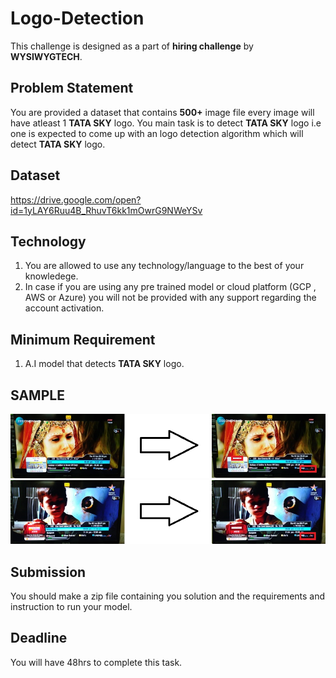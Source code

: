 # Logo-Detection
This challenge is designed as a part of **hiring challenge** by **WYSIWYGTECH**.

## Problem Statement
You are provided a dataset that contains **500+** image file every image will have atleast 1 **TATA SKY** logo.
You main task is to detect **TATA SKY** logo i.e one is expected to come up with an logo detection algorithm which will detect **TATA SKY** logo.

## Dataset
https://drive.google.com/open?id=1yLAY6Ruu4B_RhuvT6kk1mOwrG9NWeYSv

## Technology
1. You are allowed to use any technology/language to the best of your knowledege.
2. In case if you are using any pre trained model or  cloud platform (GCP , AWS or Azure) you will not be provided with any support regarding the account activation. 

## Minimum Requirement
1. A.I model that detects **TATA SKY** logo.

## SAMPLE
![1](sample/sample1.png)     
![2](sample/sample2.png)   

## Submission 
You should make a zip file containing you solution and the requirements and instruction to run your model.

## Deadline
You will have 48hrs to complete this task.


